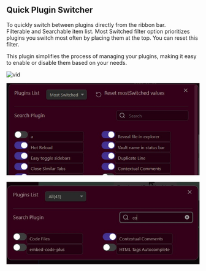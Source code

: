 ## Quick Plugin Switcher

To quickly switch between plugins directly from the ribbon bar.  
Filterable and Searchable item list. 
Most Switched filter option prioritizes plugins you switch most often by placing them at the top.
You can reset this filter.  
  
This plugin simplifies the process of managing your plugins, making it easy to enable or disable them based on your needs.
  
![vid](demo.gif)
    
![search](mostSwitched.jpg)

![filter&search](filter&search.jpg)
